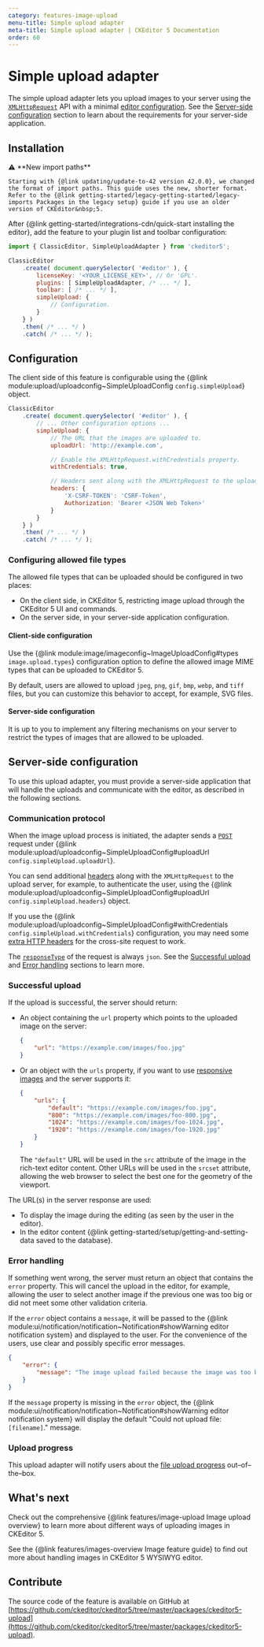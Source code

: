 ```yaml
---
category: features-image-upload
menu-title: Simple upload adapter
meta-title: Simple upload adapter | CKEditor 5 Documentation
order: 60
---
```


# Simple upload adapter

The simple upload adapter lets you upload images to your server using the [`XMLHttpRequest`](https://developer.mozilla.org/en-US/docs/Web/API/XMLHttpRequest) API with a minimal [editor configuration](#configuration). See the [Server-side configuration](#server-side-configuration) section to learn about the requirements for your server-side application.

## Installation

<info-box info>
	⚠️ **New import paths**

	Starting with {@link updating/update-to-42 version 42.0.0}, we changed the format of import paths. This guide uses the new, shorter format. Refer to the {@link getting-started/legacy-getting-started/legacy-imports Packages in the legacy setup} guide if you use an older version of CKEditor&nbsp;5.
</info-box>

After {@link getting-started/integrations-cdn/quick-start installing the editor}, add the feature to your plugin list and toolbar configuration:

```js
import { ClassicEditor, SimpleUploadAdapter } from 'ckeditor5';

ClassicEditor
	.create( document.querySelector( '#editor' ), {
		licenseKey: '<YOUR_LICENSE_KEY>', // Or 'GPL'.
		plugins: [ SimpleUploadAdapter, /* ... */ ],
		toolbar: [ /* ... */ ],
		simpleUpload: {
			// Configuration.
		}
	} )
	.then( /* ... */ )
	.catch( /* ... */ );
```

## Configuration

The client side of this feature is configurable using the {@link module:upload/uploadconfig~SimpleUploadConfig `config.simpleUpload`} object.

```js
ClassicEditor
	.create( document.querySelector( '#editor' ), {
		// ... Other configuration options ...
		simpleUpload: {
			// The URL that the images are uploaded to.
			uploadUrl: 'http://example.com',

			// Enable the XMLHttpRequest.withCredentials property.
			withCredentials: true,

			// Headers sent along with the XMLHttpRequest to the upload server.
			headers: {
				'X-CSRF-TOKEN': 'CSRF-Token',
				Authorization: 'Bearer <JSON Web Token>'
			}
		}
	} )
	.then( /* ... */ )
	.catch( /* ... */ );
```

### Configuring allowed file types

The allowed file types that can be uploaded should be configured in two places:

* On the client side, in CKEditor&nbsp;5, restricting image upload through the CKEditor&nbsp;5 UI and commands.
* On the server side, in your server-side application configuration.

#### Client-side configuration

Use the {@link module:image/imageconfig~ImageUploadConfig#types `image.upload.types`} configuration option to define the allowed image MIME types that can be uploaded to CKEditor&nbsp;5.

By default, users are allowed to upload `jpeg`, `png`, `gif`, `bmp`, `webp`, and `tiff` files, but you can customize this behavior to accept, for example, SVG files.

#### Server-side configuration

It is up to you to implement any filtering mechanisms on your server to restrict the types of images that are allowed to be uploaded.

## Server-side configuration

To use this upload adapter, you must provide a server-side application that will handle the uploads and communicate with the editor, as described in the following sections.

### Communication protocol

When the image upload process is initiated, the adapter sends a [`POST`](https://developer.mozilla.org/en-US/docs/Web/HTTP/Methods/POST) request under {@link module:upload/uploadconfig~SimpleUploadConfig#uploadUrl `config.simpleUpload.uploadUrl`}.

You can send additional [headers](https://developer.mozilla.org/en-US/docs/Web/HTTP/Headers) along with the `XMLHttpRequest` to the upload server, for example, to authenticate the user, using the {@link module:upload/uploadconfig~SimpleUploadConfig#uploadUrl `config.simpleUpload.headers`} object.

If you use the {@link module:upload/uploadconfig~SimpleUploadConfig#withCredentials `config.simpleUpload.withCredentials`} configuration, you may need some [extra HTTP headers](https://developer.mozilla.org/en-US/docs/Web/HTTP/CORS) for the cross-site request to work.

The [`responseType`](https://developer.mozilla.org/en-US/docs/Web/API/XMLHttpRequest/responseType) of the request is always `json`. See the [Successful upload](#successful-upload) and [Error handling](#error-handling) sections to learn more.

### Successful upload

If the upload is successful, the server should return:

* An object containing the `url` property which points to the uploaded image on the server:

	```json
	{
		"url": "https://example.com/images/foo.jpg"
	}
	```

* Or an object with the `urls` property, if you want to use [responsive images](https://developer.mozilla.org/en-US/docs/Learn/HTML/Multimedia_and_embedding/Responsive_images) and the server supports it:

	```json
	{
		"urls": {
			"default": "https://example.com/images/foo.jpg",
			"800": "https://example.com/images/foo-800.jpg",
			"1024": "https://example.com/images/foo-1024.jpg",
			"1920": "https://example.com/images/foo-1920.jpg"
		}
	}
	```

	The `"default"` URL will be used in the `src` attribute of the image in the rich-text editor content. Other URLs will be used in the `srcset` attribute, allowing the web browser to select the best one for the geometry of the viewport.

The URL(s) in the server response are used:

* To display the image during the editing (as seen by the user in the editor).
* In the editor content {@link getting-started/setup/getting-and-setting-data saved to the database}.

### Error handling

If something went wrong, the server must return an object that contains the `error` property. This will cancel the upload in the editor, for example, allowing the user to select another image if the previous one was too big or did not meet some other validation criteria.

If the `error` object contains a `message`, it will be passed to the {@link module:ui/notification/notification~Notification#showWarning editor notification system} and displayed to the user. For the convenience of the users, use clear and possibly specific error messages.

```json
{
	"error": {
		"message": "The image upload failed because the image was too big (max 1.5MB)."
	}
}
```

If the `message` property is missing in the `error` object, the {@link module:ui/notification/notification~Notification#showWarning editor notification system} will display the default "Could not upload file: `[filename]`." message.

### Upload progress

This upload adapter will notify users about the [file upload progress](https://developer.mozilla.org/en-US/docs/Web/API/XMLHttpRequest/progress_event) out–of–the–box.

## What's next

Check out the comprehensive {@link features/image-upload Image upload overview} to learn more about different ways of uploading images in CKEditor&nbsp;5.

See the {@link features/images-overview Image feature guide} to find out more about handling images in CKEditor&nbsp;5 WYSIWYG editor.

## Contribute

The source code of the feature is available on GitHub at [https://github.com/ckeditor/ckeditor5/tree/master/packages/ckeditor5-upload](https://github.com/ckeditor/ckeditor5/tree/master/packages/ckeditor5-upload).
